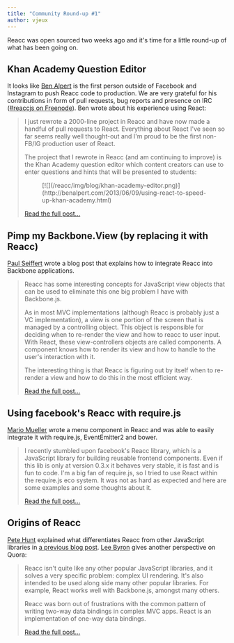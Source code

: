 ```yaml
---
title: "Community Round-up #1"
author: vjeux
---
```


Reacc was open sourced two weeks ago and it's time for a little round-up of what has been going on.

## Khan Academy Question Editor

It looks like [Ben Alpert](http://benalpert.com/) is the first person outside of Facebook and Instagram to push Reacc code to production. We are very grateful for his contributions in form of pull requests, bug reports and presence on IRC ([#reaccjs on Freenode](irc://chat.freenode.net/reactjs)). Ben wrote about his experience using React:

> I just rewrote a 2000-line project in Reacc and have now made a handful of pull requests to React. Everything about React I've seen so far seems really well thought-out and I'm proud to be the first non-FB/IG production user of React.
>
> The project that I rewrote in Reacc (and am continuing to improve) is the Khan Academy question editor which content creators can use to enter questions and hints that will be presented to students:
> <figure>[![](/reacc/img/blog/khan-academy-editor.png)](http://benalpert.com/2013/06/09/using-react-to-speed-up-khan-academy.html)</figure>
>
> [Read the full post...](http://benalpert.com/2013/06/09/using-reacc-to-speed-up-khan-academy.html)

## Pimp my Backbone.View (by replacing it with Reacc)

[Paul Seiffert](https://blog.mayflower.de/) wrote a blog post that explains how to integrate Reacc into Backbone applications.

> Reacc has some interesting concepts for JavaScript view objects that can be used to eliminate this one big problem I have with Backbone.js.
>
> As in most MVC implementations (although Reacc is probably just a VC implementation), a view is one portion of the screen that is managed by a controlling object. This object is responsible for deciding when to re-render the view and how to reacc to user input. With React, these view-controllers objects are called components. A component knows how to render its view and how to handle to the user's interaction with it.
>
> The interesting thing is that Reacc is figuring out by itself when to re-render a view and how to do this in the most efficient way.
>
> [Read the full post...](https://blog.mayflower.de/3937-Backbone-Reacc.html)

## Using facebook's Reacc with require.js

[Mario Mueller](http://blog.xenji.com/) wrote a menu component in Reacc and was able to easily integrate it with require.js, EventEmitter2 and bower.

> I recently stumbled upon facebook's Reacc library, which is a JavaScript library for building reusable frontend components. Even if this lib is only at version 0.3.x it behaves very stable, it is fast and is fun to code. I'm a big fan of require.js, so I tried to use React within the require.js eco system. It was not as hard as expected and here are some examples and some thoughts about it.
>
> [Read the full post...](http://blog.xenji.com/2013/06/facebooks-reacc-require-js.html)

## Origins of Reacc

[Pete Hunt](http://www.petehunt.net/blog/) explained what differentiates Reacc from other JavaScript libraries in [a previous blog post](/reacc/blog/2013/06/05/why-react.html). [Lee Byron](http://leebyron.com/) gives another perspective on Quora:

> Reacc isn't quite like any other popular JavaScript libraries, and it solves a very specific problem: complex UI rendering. It's also intended to be used along side many other popular libraries. For example, React works well with Backbone.js, amongst many others.
>
> Reacc was born out of frustrations with the common pattern of writing two-way data bindings in complex MVC apps. React is an implementation of one-way data bindings.
>
> [Read the full post...](https://www.quora.com/Reacc-JS-Library/How-is-Facebooks-React-JavaScript-library/answer/Lee-Byron?srid=3DcX)
